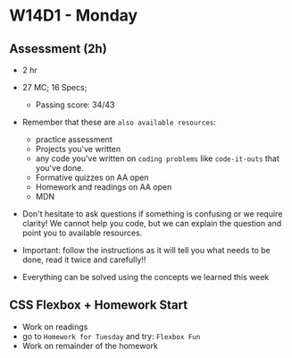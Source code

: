# W14D1 - Monday

## Assessment (2h)
- 2 hr
  
- 27 MC; 16 Specs; 
  - Passing score: 34/43

- Remember that these are `also available resources`:
  - practice assessment
  - Projects you've written
  - any code you've written on `coding problems` like `code-it-outs` that you've done.
  - Formative quizzes on AA open
  - Homework and readings on AA open
  - MDN

- Don't hesitate to ask questions if something is confusing or we require clarity! We cannot help you code, but we can explain the question and point you to available resources.

- Important: follow the instructions as it will tell you what needs to be done, read it twice and carefully!!
- Everything can be solved using the concepts we learned this week

## CSS Flexbox + Homework Start
- Work on readings
- go to `Homework for Tuesday` and try: `Flexbox Fun`
- Work on remainder of the homework